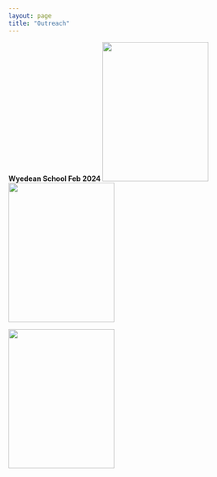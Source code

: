 ```yaml
---
layout: page
title: "Outreach"
---
```

**Wyedean School Feb 2024**
<img src="[https://sorayacaixeiro.github.io/images/PXL_20240202_135047995.jpg]" width="211" height="277">
<img src="[https://sorayacaixeiro.github.io/images/PXL_20240202_102644721.jpg]" width="211" height="277">

<img src="[https://sorayacaixeiro.github.io/images/PXL_20240202_105712474.PORTRAIT.jpg]" width="211" height="277">


